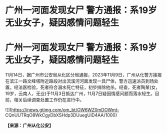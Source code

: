 # 广州一河面发现女尸 警方通报：系19岁无业女子，疑因感情问题轻生

# 广州一河面发现女尸 警方通报：系19岁无业女子，疑因感情问题轻生

11月14日，据广州市公安局从化区分局通报，2023年11月9日，广州从化警方接报在滨江一路文峰塔附近路段对出流溪河河面发现一具尸体，警方迅速派员到场处置。经法医检验，死者符合溺水死亡特征，初步排除他杀。经查，死者陶某(女，19岁，云南人，无业)于11月3日抵达广州，11月7日疑因情感问题而落水轻生。目前，相关后续调查处置工作仍在进行中。

![](https://inews.gtimg.com/om_bt/OW6WZ0mDOWmt-
CQnUUTRqO8WkCgyDbXSHdp3DUuegUiD4AA/1000)

**【来源：广州从化公安】**


